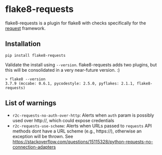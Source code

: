 
# flake8-requests

flake8-requests is a plugin for flake8 with checks specifically for the [request](https://pypi.org/project/requests/) framework.

## Installation

```
pip install flake8-requests
```

Validate the install using `--version`. flake8-requests adds two plugins, but this will be consolidated in a very near-future version. :)

```
> flake8 --version
3.7.9 (mccabe: 0.6.1, pycodestyle: 2.5.0, pyflakes: 2.1.1, flake8-requests)
```

## List of warnings
- `r2c-requests-no-auth-over-http`: Alerts when `auth` param is possibly used over http://, which could expose credentials
- `r2c-requests-use-scheme`: Alerts when URLs passed to  `requests` API methods dont have a URL scheme (e.g., https://), otherwise an exception will be thrown. See https://stackoverflow.com/questions/15115328/python-requests-no-connection-adapters
